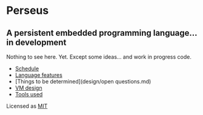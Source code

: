 # Perseus

## A persistent embedded programming language... in development

Nothing to see here. Yet. Except some ideas... and work in progress code.

*   [Schedule](design/schedule.md)
*   [Language features](design/language.md)
*   [Things to be determined](design/open questions.md)
*   [VM design](design/vm.md)
*   [Tools used](design/tools.md)

Licensed as [MIT](license.md)